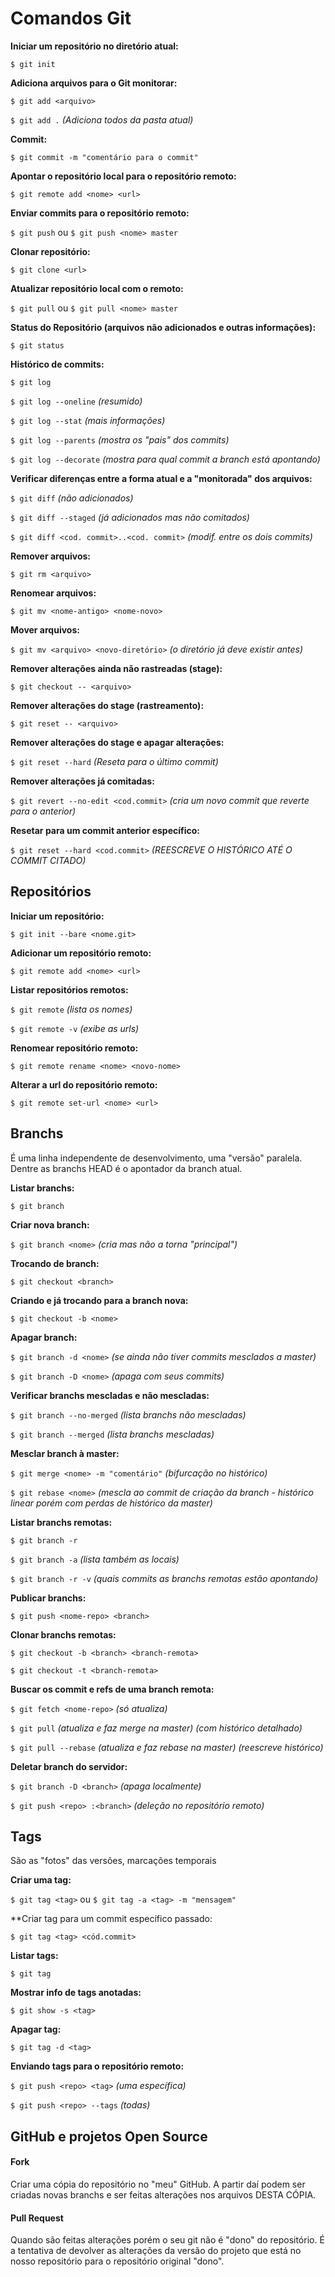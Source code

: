 # Comandos Git

**Iniciar um repositório no diretório atual:** 

`$ git init`

**Adiciona arquivos para o Git monitorar:**

`$ git add <arquivo>`

`$ git add .` *(Adiciona todos da pasta atual)*


**Commit:**

`$ git commit -m "comentário para o commit"`

**Apontar o repositório local para o repositório remoto:**

`$ git remote add <nome> <url> `

**Enviar commits para o repositório remoto:**

`$ git push`
ou 
`$ git push <nome> master`

**Clonar repositório:**

`$ git clone <url>`

**Atualizar repositório local com o remoto:**

`$ git pull`
ou 
`$ git pull <nome> master`

**Status do Repositório (arquivos não adicionados e outras informações):**

`$ git status`

**Histórico de commits:**

`$ git log `
  
`$ git log --oneline` *(resumido)*
  
`$ git log --stat` *(mais informações)*
  
`$ git log --parents` *(mostra os "pais" dos commits)*
  
`$ git log --decorate` *(mostra para qual commit a branch está apontando)*

**Verificar diferenças entre a forma atual e a "monitorada" dos arquivos:**
  
`$ git diff` *(não adicionados)*

`$ git diff --staged` *(já adicionados mas não comitados)*

`$ git diff <cod. commit>..<cod. commit>` *(modif. entre os dois commits)*

**Remover arquivos:**

`$ git rm <arquivo>`

**Renomear arquivos:**

`$ git mv <nome-antigo> <nome-novo>`

**Mover arquivos:**

`$ git mv <arquivo> <novo-diretório>` *(o diretório já deve existir antes)*

**Remover alterações ainda não rastreadas (stage):**

`$ git checkout -- <arquivo>`

**Remover alterações do stage (rastreamento):**

`$ git reset -- <arquivo>`

**Remover alterações do stage e apagar alterações:**

`$ git reset --hard` *(Reseta para o último commit)*

**Remover alterações já comitadas:**

`$ git revert --no-edit <cod.commit>` *(cria um novo commit que reverte para o anterior)*

**Resetar para um commit anterior específico:**

`$ git reset --hard <cod.commit>` *(REESCREVE O HISTÓRICO ATÉ O COMMIT CITADO)*


## Repositórios

**Iniciar um repositório:**

`$ git init --bare <nome.git>`

**Adicionar um repositório remoto:**

`$ git remote add <nome> <url>`

**Listar repositórios remotos:**

`$ git remote` *(lista os nomes)*

`$ git remote -v` *(exibe as urls)*

**Renomear repositório remoto:**

`$ git remote rename <nome> <novo-nome>`

**Alterar a url do repositório remoto:**

`$ git remote set-url <nome> <url>`


## Branchs
É uma linha independente de desenvolvimento, uma "versão" paralela. Dentre as branchs HEAD é o apontador da branch atual.

**Listar branchs:**

`$ git branch`

**Criar nova branch:**

`$ git branch <nome>` *(cria mas não a torna "principal")*

**Trocando de branch:**

`$ git checkout <branch>`

**Criando e já trocando para a branch nova:**

`$ git checkout -b <nome>`

**Apagar branch:**

`$ git branch -d <nome>` *(se ainda não tiver commits mesclados a master)*

`$ git branch -D <nome>` *(apaga com seus commits)*

**Verificar branchs mescladas e não mescladas:**

`$ git branch --no-merged` *(lista branchs não mescladas)*

`$ git branch --merged` *(lista branchs mescladas)*

**Mesclar branch à master:**

`$ git merge <nome> -m "comentário"` *(bifurcação no histórico)*

`$ git rebase <nome>` *(mescla ao commit de criação da branch - histórico linear porém com perdas de histórico da master)*

**Listar branchs remotas:**

`$ git branch -r`

`$ git branch -a` *(lista também as locais)*

`$ git branch -r -v` *(quais commits as branchs remotas estão apontando)*

**Publicar branchs:**

`$ git push <nome-repo> <branch>`

**Clonar branchs remotas:**

`$ git checkout -b <branch> <branch-remota>`

`$ git checkout -t <branch-remota>`

**Buscar os commit e refs de uma branch remota:**

`$ git fetch <nome-repo>` *(só atualiza)*

`$ git pull` *(atualiza e faz merge na master) (com histórico detalhado)*

`$ git pull --rebase` *(atualiza e faz rebase na master) (reescreve histórico)*

**Deletar branch do servidor:**

`$ git branch -D <branch>` *(apaga localmente)*

`$ git push <repo> :<branch>` *(deleção no repositório remoto)*


## Tags 
São as "fotos" das versões, marcações temporais

**Criar uma tag:**

`$ git tag <tag>`
ou
`$ git tag -a <tag> -m "mensagem"`

**Criar tag para um commit específico passado:

`$ git tag <tag> <cód.commit>`

**Listar tags:**

`$ git tag`

**Mostrar info de tags anotadas:**

`$ git show -s <tag>`

**Apagar tag:**

`$ git tag -d <tag>`

**Enviando tags para o repositório remoto:**

`$ git push <repo> <tag>` *(uma específica)*

`$ git push <repo> --tags` *(todas)*

## GitHub e projetos Open Source 

#### Fork 
Criar uma cópia do repositório no "meu" GitHub. A partir daí podem ser criadas novas branchs e ser feitas alterações nos arquivos DESTA CÓPIA.

#### Pull Request
Quando são feitas alterações porém o seu git não é "dono" do repositório. É a tentativa de devolver as alterações da versão do projeto que está no nosso repositório para o repositório original "dono".
